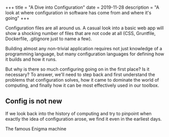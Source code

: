 +++
title = "A Dive into Configuration"
date = 2019-11-28
description = "A look at where configuration in software has come from and where it's going"
+++

Configuration files are all around us. A casual look into a basic web app will show a shocking number of files that are not code at all (CSS, Gruntfile, Dockerfile, .gitignore just to name a few).

Building almost any non-trivial application requires not just knowledge of a programming language, but many configuration languages for defining how it builds and how it runs.

But why is there so much configuring going on in the first place? Is it necessary? To answer, we'll need to step back and first understand the problems that configuration solves, how it came to dominate the world of computing, and finally how it can be most effectively used in our toolbox.

## Config is not new

If we look back into the history of computing and try to pinpoint when exactly the idea of configuration arose, we find it even in the earliest days. 

The famous Enigma machine 